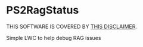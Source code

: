 # PS2RagStatus
THIS SOFTWARE IS COVERED BY [THIS DISCLAIMER](https://raw.githubusercontent.com/thedges/Disclaimer/master/disclaimer.txt).

Simple LWC to help debug RAG issues
